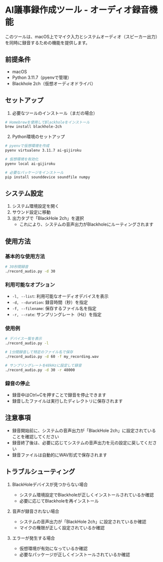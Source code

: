 # AI議事録作成ツール - オーディオ録音機能

このツールは、macOS上でマイク入力とシステムオーディオ（スピーカー出力）を同時に録音するための機能を提供します。

## 前提条件

- macOS
- Python 3.11.7（pyenvで管理）
- Blackhole 2ch（仮想オーディオドライバ）

## セットアップ

1. 必要なツールのインストール（まだの場合）

```bash
# Homebrewを使用してBlackholeをインストール
brew install blackhole-2ch
```

2. Python環境のセットアップ

```bash
# pyenvで仮想環境を作成
pyenv virtualenv 3.11.7 ai-gijiroku

# 仮想環境を有効化
pyenv local ai-gijiroku

# 必要なパッケージをインストール
pip install sounddevice soundfile numpy
```

## システム設定

1. システム環境設定を開く
2. サウンド設定に移動
3. 出力タブで「BlackHole 2ch」を選択
   - これにより、システムの音声出力がBlackholeにルーティングされます

## 使用方法

### 基本的な使用方法

```bash
# 30秒間録音
./record_audio.py -d 30
```

### 利用可能なオプション

- `-l, --list`: 利用可能なオーディオデバイスを表示
- `-d, --duration`: 録音時間（秒）を指定
- `-f, --filename`: 保存するファイル名を指定
- `-r, --rate`: サンプリングレート（Hz）を指定

### 使用例

```bash
# デバイス一覧を表示
./record_audio.py -l

# 1分間録音して特定のファイル名で保存
./record_audio.py -d 60 -f my_recording.wav

# サンプリングレートを48kHzに設定して録音
./record_audio.py -d 30 -r 48000
```

### 録音の停止

- 録音中はCtrl+Cを押すことで録音を停止できます
- 録音したファイルは実行したディレクトリに保存されます

## 注意事項

- 録音開始前に、システムの音声出力が「BlackHole 2ch」に設定されていることを確認してください
- 録音終了後は、必要に応じてシステムの音声出力を元の設定に戻してください
- 録音ファイルは自動的にWAV形式で保存されます

## トラブルシューティング

1. BlackHoleデバイスが見つからない場合
   - システム環境設定でBlackholeが正しくインストールされているか確認
   - 必要に応じてBlackholeを再インストール

2. 音声が録音されない場合
   - システムの音声出力が「BlackHole 2ch」に設定されているか確認
   - マイクの権限が正しく設定されているか確認

3. エラーが発生する場合
   - 仮想環境が有効になっているか確認
   - 必要なパッケージが正しくインストールされているか確認